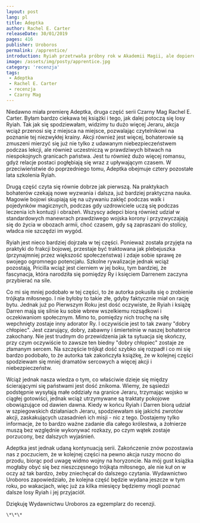 ```yaml
---
layout: post
lang: pl
title: Adeptka
author: Rachel E. Carter
releaseDate: 30/01/2019
pages: 416
publisher: Uroboros
permalink: /apprentice/
introduction: Ryiah przetrwała próbny rok w Akademii Magii, ale dopiero teraz zaczyna się dla niej prawdziwa nauka.
image: /assets/img/posty/apprentice.jpg
category: 'recenzja'
tags:
 - Adeptka
 - Rachel E. Carter
 - recenzja
 - Czarny Mag
---
```



  Niedawno miała premierę Adeptka, druga część serii Czarny Mag Rachel E. Carter. Byłam bardzo ciekawa tej książki i tego, jak dalej potoczą się losy Ryiah. Tak jak się spodziewałam, widzimy tu dużo więcej Jeraru, akcja wciąż przenosi się z miejsca na miejsce, pozwalając czytelnikowi na poznanie tej niezwykłej krainy. Akcji również jest więcej, bohaterowie są zmuszeni mierzyć się już nie tylko z udawanym niebezpieczeństwem podczas lekcji, ale również uczestniczą w prawdziwych bitwach na niespokojnych granicach państwa. Jest tu również dużo więcej romansu, gdyż relacje postaci pogłębiają się wraz z upływającym czasem. W przeciwieństwie do poprzedniego tomu, Adeptka obejmuje cztery pozostałe lata szkolenia Ryiah.

  Drugą część czyta się równie dobrze jak pierwszą. Na praktykach bohaterów czekają nowe wyzwania i dalsza, już bardziej praktyczna nauka. Magowie bojowi skupiają się na używaniu zaklęć podczas walk i pojedynków magicznych, podczas gdy uzdrowiciele uczą się podczas leczenia ich kontuzji i obrażeń. Wszyscy adepci biorą również udział w standardowych manewrach prawdziwego wojska korony i przyzwyczajają się do życia w obozach armii, choć czasem, gdy są zapraszani do stolicy, władca nie szczędzi im wygód.

  Ryiah jest nieco bardziej dojrzała w tej części. Ponieważ została przyjęta na praktyki do frakcji bojowej, przestaje być traktowana jak plebejuszka (przynajmniej przez większość społeczeństwa) i zdaje sobie sprawę ze swojego ogromnego potencjału. Szkolne rywalizacje jednak wciąż pozostają, Pricilla wciąż jest cierniem w jej boku, tym bardziej, że fascynacja, która narodziła się pomiędzy Ry i księciem Darrenem zaczyna przybierać na sile.

  Co mi się mniej podobało w tej części, to że autorka pokusiła się o zrobienie trójkąta miłosnego. I nie byłoby to takie złe, gdyby faktycznie miał on rację bytu. Jednak już po Pierwszym Roku jest dość oczywiste, że Ryiah i książę Darren mają się silnie ku sobie wbrew wszelkiemu rozsądkowi i oczekiwaniom społecznym. Mimo to, pomiędzy nich trochę na siłę wepchnięty zostaje inny adorator Ry. I oczywiście jest to tak zwany "dobry chłopiec". Jest czarujący, dobry, zabawny i śmiertelnie w naszej bohaterce zakochany. Nie jest trudnym do przewidzenia jak ta sytuacja się skończy, przy czym oczywiście to zawsze ten biedny "dobry chłopiec" zostaje ze złamanym sercem. Na szczęście trójkąt dość szybko się rozpadł i co mi się bardzo podobało, to że autorka tak zakończyła książkę, że w kolejnej części spodziewam się mniej dramatów sercowych a więcej akcji i niebezpieczeństw.

  Wciąż jednak nasza wiedza o tym, co właściwie dzieje się między ścierającymi się państwami jest dość znikoma. Wiemy, że sąsiedzi podstępnie wysyłają małe oddziały na granice Jeraru, trzymając wojsko w ciągłej gotowiści, jednak wciąż utrzymywane są traktaty pokojowe obowiązujące od dawien dawna. Kiedy w końcu Ryiah i Darren biorą udział w szpiegowskich działaniach Jeraru, spodziewałam się jakichś zwrotów akcji, zaskakujących uzasadnień ich misji - nic z tego. Dostajemy tylko informacje, że to bardzo ważne zadanie dla całego królestwa, a żołnierze muszą bez względnie wykonywać rozkazy, po czym wątek zostaje porzucony, bez dalszych wyjaśnień.

  Adeptka jest jednak udaną kontynuacją serii. Zakończenie znów pozostawia nas z poczuciem, że w kolejnej części na pewno akcja ruszy mocno do przodu, biorąc pod uwagę widmo wojny na horyzoncie. Na mój gust książka mogłaby obyć się bez nieszczęsnego trójkąta miłosnego, ale nie kuł on w oczy aż tak bardzo, żeby zniechęcał do dalszego czytania. Wydawnictwo Uroboros zapowiedziało, że kolejna część będzie wydana jeszcze w tym roku, po wakacjach, więc już za kilka miesięcy będziemy mogli poznać dalsze losy Ryiah i jej przyjaciół.

  Dziękuję Wydawnictwu Uroboros za egzemplarz do recenzji.

    \*\*\*
